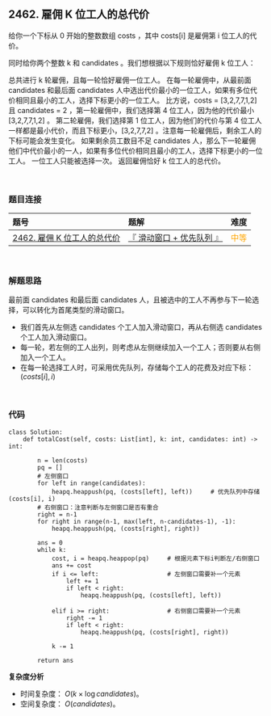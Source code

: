 
## 2462. 雇佣 K 位工人的总代价

给你一个下标从 0 开始的整数数组 costs ，其中 costs[i] 是雇佣第 i 位工人的代价。

同时给你两个整数 k 和 candidates 。我们想根据以下规则恰好雇佣 k 位工人：

总共进行 k 轮雇佣，且每一轮恰好雇佣一位工人。
在每一轮雇佣中，从最前面 candidates 和最后面 candidates 人中选出代价最小的一位工人，如果有多位代价相同且最小的工人，选择下标更小的一位工人。
比方说，costs = [3,2,7,7,1,2] 且 candidates = 2 ，第一轮雇佣中，我们选择第 4 位工人，因为他的代价最小 [3,2,7,7,1,2] 。
第二轮雇佣，我们选择第 1 位工人，因为他们的代价与第 4 位工人一样都是最小代价，而且下标更小，[3,2,7,7,2] 。注意每一轮雇佣后，剩余工人的下标可能会发生变化。
如果剩余员工数目不足 candidates 人，那么下一轮雇佣他们中代价最小的一人，如果有多位代价相同且最小的工人，选择下标更小的一位工人。
一位工人只能被选择一次。
返回雇佣恰好 k 位工人的总代价。


<br>

### 题目连接

| 题号 |  题解 | 难度 |
| :-----| :---- | :----: |
| [2462. 雇佣 K 位工人的总代价](https://leetcode.cn/problems/total-cost-to-hire-k-workers) |  [『 滑动窗口 + 优先队列 』](https://leetcode.cn/problems/total-cost-to-hire-k-workers/post-solution/by-flix-bm36/) | <font color="orange"> 中等 </font> |

<br>



### 解题思路

最前面 candidates 和最后面 candidates 人，且被选中的工人不再参与下一轮选择，可以转化为首尾类型的滑动窗口。

* 我们首先从左侧选 candidates 个工人加入滑动窗口，再从右侧选 candidates 个工人加入滑动窗口。
* 每一轮，若左侧的工人出列，则考虑从左侧继续加入一个工人；否则要从右侧加入一个工人。
* 在每一轮选择工人时，可采用优先队列，存储每个工人的花费及对应下标：$(costs[i], i)$



<br>

### 代码

```Python3 []
class Solution:
    def totalCost(self, costs: List[int], k: int, candidates: int) -> int:
        
        n = len(costs)
        pq = []
        # 左侧窗口
        for left in range(candidates):
            heapq.heappush(pq, (costs[left], left))     # 优先队列中存储 (costs[i], i)
        # 右侧窗口：注意判断与左侧窗口是否有重合
        right = n-1
        for right in range(n-1, max(left, n-candidates-1), -1):
            heapq.heappush(pq, (costs[right], right))
        
        ans = 0
        while k:
            cost, i = heapq.heappop(pq)     # 根据元素下标i判断左/右侧窗口
            ans += cost
            if i <= left:                   # 左侧窗口需要补一个元素
                left += 1
                if left < right:
                    heapq.heappush(pq, (costs[left], left))
                
            elif i >= right:                # 右侧窗口需要补一个元素
                right -= 1
                if left < right:
                    heapq.heappush(pq, (costs[right], right))
                
            k -= 1
        
        return ans
```    
        


**复杂度分析**
* 时间复杂度： $O(k \times \log candidates)$。
* 空间复杂度： $O(candidates)$。
